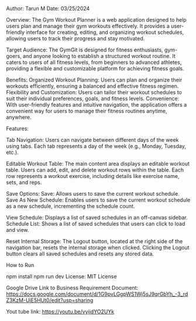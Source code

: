 Author: Tarun M Date: 03/25/2024

Overview: The Gym Workout Planner is a web application designed to help users plan and manage their gym workouts effectively. It provides a user-friendly interface for creating, editing, and organizing workout schedules, allowing users to track their progress and stay motivated.

Target Audience: The GymGit is designed for fitness enthusiasts, gym-goers, and anyone looking to establish a structured workout routine. It caters to users of all fitness levels, from beginners to advanced athletes, providing a flexible and customizable platform for achieving fitness goals.

Benefits: Organized Workout Planning: Users can plan and organize their workouts efficiently, ensuring a balanced and effective fitness regimen. Flexibility and Customization: Users can tailor their workout schedules to suit their individual preferences, goals, and fitness levels. Convenience: With user-friendly features and intuitive navigation, the application offers a convenient way for users to manage their fitness routines anytime, anywhere.

Features:

Tab Navigation: Users can navigate between different days of the week using tabs. Each tab represents a day of the week (e.g., Monday, Tuesday, etc.).

Editable Workout Table: The main content area displays an editable workout table. Users can add, edit, and delete workout rows within the table. Each row represents a workout exercise, including details like exercise name, sets, and reps.

Save Options: Save: Allows users to save the current workout schedule. Save As New Schedule: Enables users to save the current workout schedule as a new schedule, incrementing the schedule count.

View Schedule: Displays a list of saved schedules in an off-canvas sidebar. Schedule List: Shows a list of saved schedules that users can click to load and view.

Reset Internal Storage: The Logout button, located at the right side of the navigation bar, resets the internal storage when clicked. Clicking the Logout button clears all saved schedules and resets any stored data.

How to Run

npm install
npm run dev
License: MIT License

Google Drive Link to Business Requirement Document: https://docs.google.com/document/d/1G9pvLGgpWS1Wj5sJ9qrGbYh_-3_rdZ3KzM-UiE5HUt0/edit?usp=sharing

Yout tube link: https://youtu.be/vyijdYO2UYk